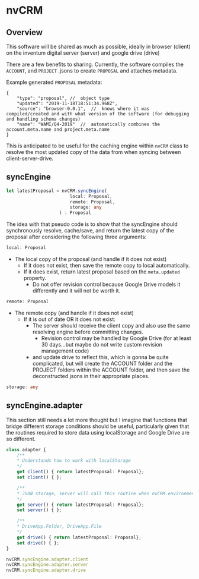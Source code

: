 # nvCRM

## Overview

This software will be shared as much as possible, ideally in browser (client) on the inventum digital server (server) and google drive (drive)

There are a few benefits to sharing. Currently, the software compiles the `ACCOUNT`, and `PROJECT` .jsons to create `PROPOSAL` and attaches metadata.

Example generated `PROPOSAL` metadata:
```jsonc
{
	"type": "proposal", //  object type
	"updated": "2019-11-18T18:51:34.968Z",
	"source": "browser-0.0.1",  //  knows where it was compiled/created and with what version of the software (for debugging and handling schema changes)
	"name": "WAMI/Q4-2019"  //  automatically combines the account.meta.name and project.meta.name
}
```

This is anticipated to be useful for the caching engine within `nvCRM` class to resolve the most updated copy of the data from when syncing between client-server-drive.

## syncEngine
```typescript
let latestProposal = nvCRM.syncEngine(
                        local: Proposal,
                        remote: Proposal,
                        storage: any
                    ) : Proposal
```

The idea with that pseudo code is to show that the syncEngine should synchronously resolve, cache/save, and return the latest copy of the proposal after considering the following three arguments:

```typescript
local: Proposal
```

+ The local copy of the proposal (and handle if it does not exist)
  + If it does not exist, then save the remote copy to local automatically.
  + If it does exist, return latest proposal based on the `meta.updated` property.
    + Do not offer revision control because Google Drive models it differently and it will not be worth it.

```typescript
remote: Proposal
```

+ The remote copy (and handle if it does not exist)
  + If it is out of date OR it does not exist:
    + The server should receive the client copy and also use the same resolving engine before committing changes.
      + Revision control may be handled by Google Drive (for at least 30 days...but maybe do not write custom revision management code)
    + and update drive to reflect this, which is gonna be quite complicated, but will create the ACCOUNT folder and the PROJECT folders within the ACCOUNT folder, and then save the deconstructed jsons in their appropriate places.

```typescript
storage: any
```

## syncEngine.adapter
This section still needs a lot more thought but I imagine that functions that bridge different storage conditions should be useful, particularly given that the routines required to store data using localStorage and Google Drive are so different.

```typescript
class adapter {
    /**
    * Understands how to work with localStorage
    */
    get client() { return latestProposal: Proposal};
    set client() { };

    /**
    * JSON storage, server will call this routine when nvCRM.environment === "node"
    */
    get server() { return latestProposal: Proposal};
    set server() { };

    /**
    * DriveApp.Folder, DriveApp.File
    */
    get drive() { return latestProposal: Proposal};
    set drive() { };
}

nvCRM.syncEngine.adapter.client
nvCRM.syncEngine.adapter.server
nvCRM.syncEngine.adapter.drive

```